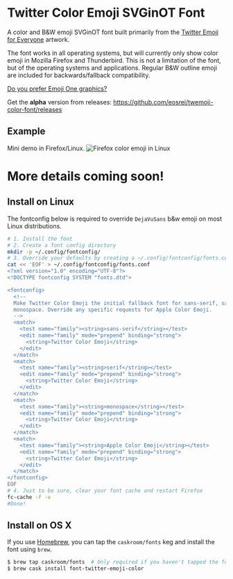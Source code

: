 # Twitter Color Emoji SVGinOT Font
A color and B&W emoji SVGinOT font built primarily from the
[Twitter Emoji for Everyone][1] artwork.

The font works in all operating systems, but will currently only show color
emoji in Mozilla Firefox and Thunderbird. This is not a limitation of the font,
but of the operating systems and applications. Regular B&W outline emoji are
included for backwards/fallback compatibility.

[Do you prefer Emoji One graphics?][2]

[1]: https://github.com/twitter/twemoji
[2]: https://github.com/eosrei/emojione-color-font

Get the **alpha** version from releases: https://github.com/eosrei/twemoji-color-font/releases

## Example

Mini demo in Firefox/Linux.
![Firefox color emoji in Linux](images/twemoji-font-demo.png?raw=true)

# More details coming soon!

## Install on Linux

The fontconfig below is required to override `DejaVuSans` b&w emoji
on most Linux distributions.

```sh
# 1. Install the font
# 2. Create a font config directory
mkdir -p ~/.config/fontconfig/
# 3. Override your defaults by creating a ~/.config/fontconfig/fonts.conf
cat << 'EOF' > ~/.config/fontconfig/fonts.conf
<?xml version="1.0" encoding="UTF-8"?>
<!DOCTYPE fontconfig SYSTEM "fonts.dtd">

<fontconfig>
  <!--
  Make Twitter Color Emoji the initial fallback font for sans-serif, sans, and
  monospace. Override any specific requests for Apple Color Emoji.
  -->
  <match>
    <test name="family"><string>sans-serif</string></test>
    <edit name="family" mode="prepend" binding="strong">
      <string>Twitter Color Emoji</string>
    </edit>
  </match>
  <match>
    <test name="family"><string>serif</string></test>
    <edit name="family" mode="prepend" binding="strong">
      <string>Twitter Color Emoji</string>
    </edit>
  </match>
  <match>
    <test name="family"><string>monospace</string></test>
    <edit name="family" mode="prepend" binding="strong">
      <string>Twitter Color Emoji</string>
    </edit>
  </match>
  <match>
    <test name="family"><string>Apple Color Emoji</string></test>
    <edit name="family" mode="prepend" binding="strong">
      <string>Twitter Color Emoji</string>
    </edit>
  </match>
</fontconfig>
EOF
# 4. Just to be sure, clear your font cache and restart Firefox
fc-cache -f -v
#Done!
```

## Install on OS X

If you use [Homebrew](http://brew.sh), you can tap the `caskroom/fonts`
keg and install the font using `brew`.

```sh
$ brew tap caskroom/fonts  # Only required if you haven't tapped the fonts keg
$ brew cask install font-twitter-emoji-color
```
